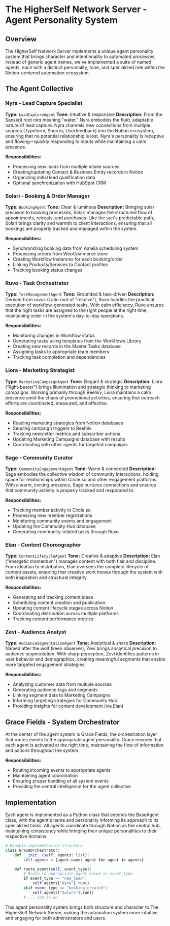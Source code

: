 # The HigherSelf Network Server - Agent Personality System

## Overview

The HigherSelf Network Server implements a unique agent personality system that brings character and intentionality to automated processes. Instead of generic agent names, we've implemented a suite of named agents, each with a distinct personality, tone, and specialized role within the Notion-centered automation ecosystem.

## The Agent Collective

### Nyra - Lead Capture Specialist

**Type:** `LeadCaptureAgent`
**Tone:** Intuitive & responsive
**Description:** From the Sanskrit root *nira* meaning "water," Nyra embodies the fluid, adaptable nature of lead capture. Nyra channels new connections from multiple sources (Typeform, Snov.io, Userfeedback) into the Notion ecosystem, ensuring that no potential relationship is lost. Nyra's personality is receptive and flowing—quickly responding to inputs while maintaining a calm presence.

**Responsibilities:**

- Processing new leads from multiple intake sources
- Creating/updating Contact & Business Entity records in Notion
- Organizing initial lead qualification data
- Optional synchronization with HubSpot CRM

### Solari - Booking & Order Manager

**Type:** `BookingAgent`
**Tone:** Clear & luminous
**Description:** Bringing solar precision to booking processes, Solari manages the structured flow of appointments, retreats, and purchases. Like the sun's predictable path, Solari brings clarity and warmth to client interactions, ensuring that all bookings are properly tracked and managed within the system.

**Responsibilities:**

- Synchronizing booking data from Amelia scheduling system
- Processing orders from WooCommerce store
- Creating Workflow Instances for each booking/order
- Linking Products/Services to Contact profiles
- Tracking booking status changes

### Ruvo - Task Orchestrator

**Type:** `TaskManagementAgent`
**Tone:** Grounded & task-driven
**Description:** Derived from *ruvus* (Latin root of "resolve"), Ruvo handles the practical execution of workflow-generated tasks. With calm efficiency, Ruvo ensures that the right tasks are assigned to the right people at the right time, maintaining order in the system's day-to-day operations.

**Responsibilities:**

- Monitoring changes in Workflow status
- Generating tasks using templates from the Workflows Library
- Creating new records in the Master Tasks database
- Assigning tasks to appropriate team members
- Tracking task completion and dependencies

### Liora - Marketing Strategist

**Type:** `MarketingCampaignAgent`
**Tone:** Elegant & strategic
**Description:** Liora ("light-bearer") brings illumination and strategic thinking to marketing campaigns. Working primarily through Beehiiv, Liora maintains a calm presence amid the chaos of promotional activities, ensuring that outreach efforts are coordinated, measured, and effective.

**Responsibilities:**

- Reading marketing strategies from Notion databases
- Sending campaign triggers to Beehiiv
- Tracking newsletter metrics and subscriber actions
- Updating Marketing Campaigns database with results
- Coordinating with other agents for targeted campaigns

### Sage - Community Curator

**Type:** `CommunityEngagementAgent`
**Tone:** Warm & connected
**Description:** Sage embodies the collective wisdom of community interactions, holding space for relationships within Circle.so and other engagement platforms. With a warm, inviting presence, Sage nurtures connections and ensures that community activity is properly tracked and responded to.

**Responsibilities:**

- Tracking member activity in Circle.so
- Processing new member registrations
- Monitoring community events and engagement
- Updating the Community Hub database
- Generating community-related tasks through Ruvo

### Elan - Content Choreographer

**Type:** `ContentLifecycleAgent`
**Tone:** Creative & adaptive
**Description:** Elan ("energetic momentum") manages content with both flair and discipline. From ideation to distribution, Elan oversees the complete lifecycle of content assets, ensuring that creative work moves through the system with both inspiration and structural integrity.

**Responsibilities:**

- Generating and tracking content ideas
- Scheduling content creation and publication
- Updating content lifecycle stages across Notion
- Coordinating distribution across multiple platforms
- Tracking content performance metrics

### Zevi - Audience Analyst

**Type:** `AudienceSegmentationAgent`
**Tone:** Analytical & sharp
**Description:** Named after the wolf (keen observer), Zevi brings analytical precision to audience segmentation. With sharp perception, Zevi identifies patterns in user behavior and demographics, creating meaningful segments that enable more targeted engagement strategies.

**Responsibilities:**

- Analyzing customer data from multiple sources
- Generating audience tags and segments
- Linking segment data to Marketing Campaigns
- Informing targeting strategies for Community Hub
- Providing insights for content development (via Elan)

## Grace Fields - System Orchestrator

At the center of the agent system is Grace Fields, the orchestration layer that routes events to the appropriate agent personality. Grace ensures that each agent is activated at the right time, maintaining the flow of information and actions throughout the system.

**Responsibilities:**

- Routing incoming events to appropriate agents
- Maintaining agent coordination
- Ensuring proper handling of all system events
- Providing the central intelligence for the agent collective

## Implementation

Each agent is implemented as a Python class that extends the BaseAgent class, with the agent's name and personality informing its approach to its specialized tasks. All agents coordinate through Notion as the central hub, maintaining consistency while bringing their unique personalities to their respective domains.

```python
# Example implementation structure
class GraceOrchestrator:
    def __init__(self, agents: list):
        self.agents = {agent.name: agent for agent in agents}

    def route_event(self, event_type):
        # Route to appropriate agent based on event type
        if event_type == "new_lead":
            self.agents["Nyra"].run()
        elif event_type == "booking_created":
            self.agents["Solari"].run()
        # ... and so on
```

This agent personality system brings both structure and character to The HigherSelf Network Server, making the automation system more intuitive and engaging for both administrators and users.
